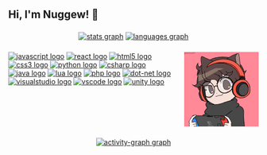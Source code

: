 <h2 align="left">Hi, I'm Nuggew! 👋</h2>

###

<div align="center">
  <a href="#"><img src="https://github-readme-stats.vercel.app/api?username=Nuggew&hide_title=false&hide_rank=false&show_icons=true&include_all_commits=true&count_private=true&disable_animations=false&theme=synthwave&locale=en&hide_border=true" height="150" alt="stats graph"  /></a>
  <a href="#"><img src="https://github-readme-stats.vercel.app/api/top-langs?username=Nuggew&locale=en&hide_title=false&layout=compact&card_width=320&langs_count=5&theme=synthwave&hide_border=true" height="150" alt="languages graph"  /></a>
</div>

###

<img align="right" height="150" src="https://github.com/Nuggew/Nuggew/blob/main/pfp0.png?raw=true"  />

###

<div align="left">
  <a href="#"><img src="https://cdn.jsdelivr.net/gh/devicons/devicon/icons/javascript/javascript-original.svg" height="30" alt="javascript logo"  /></a>
  <a href="#"><img src="https://cdn.jsdelivr.net/gh/devicons/devicon/icons/react/react-original.svg" height="30" alt="react logo"  /></a>
  <a href="#"><img src="https://cdn.jsdelivr.net/gh/devicons/devicon/icons/html5/html5-original.svg" height="30" alt="html5 logo"  /></a>
  <a href="#"><img src="https://cdn.jsdelivr.net/gh/devicons/devicon/icons/css3/css3-original.svg" height="30" alt="css3 logo"  /></a>
  <a href="#"><img src="https://cdn.jsdelivr.net/gh/devicons/devicon/icons/python/python-original.svg" height="30" alt="python logo"  /></a>
  <a href="#"><img src="https://cdn.jsdelivr.net/gh/devicons/devicon/icons/csharp/csharp-original.svg" height="30" alt="csharp logo"  /></a>
  <a href="#"><img src="https://cdn.jsdelivr.net/gh/devicons/devicon/icons/java/java-original.svg" height="30" alt="java logo"  /></a>
  <a href="#"><img src="https://cdn.jsdelivr.net/gh/devicons/devicon/icons/lua/lua-original.svg" height="30" alt="lua logo"  /></a>
  <a href="#"><img src="https://cdn.jsdelivr.net/gh/devicons/devicon/icons/php/php-original.svg" height="30" alt="php logo"  /></a>
  <a href="#"><img src="https://cdn.jsdelivr.net/gh/devicons/devicon/icons/dot-net/dot-net-original.svg" height="30" alt="dot-net logo"  /></a>
  <a href="#"><img src="https://cdn.jsdelivr.net/gh/devicons/devicon/icons/visualstudio/visualstudio-plain.svg" height="30" alt="visualstudio logo"  /></a>
  <a href="#"><img src="https://cdn.jsdelivr.net/gh/devicons/devicon/icons/vscode/vscode-original.svg" height="30" alt="vscode logo"  /></a>
  <a href="#"><img src="https://cdn.jsdelivr.net/gh/devicons/devicon/icons/unity/unity-original.svg" height="30" alt="unity logo"  /></a>
</div>

###

<!--<a href="#">
<div align="left">
  <a href="https://www.youtube.com/@nuggew"><img src="https://img.shields.io/static/v1?message=Youtube&logo=youtube&label=&color=FF0000&logoColor=white&labelColor=&style=for-the-badge" height="35" alt="youtube logo"  /></a>
  <a href="https://www.instagram.com/nuggeew"><img src="https://img.shields.io/static/v1?message=Instagram&logo=instagram&label=&color=E4405F&logoColor=white&labelColor=&style=for-the-badge" height="35" alt="instagram logo"  /></a>
  <a href="https://www.twitch.tv/nuggew"><img src="https://img.shields.io/static/v1?message=Twitch&logo=twitch&label=&color=9146FF&logoColor=white&labelColor=&style=for-the-badge" height="35" alt="twitch logo"  /></a>
  <a href="https://www.linkedin.com/in/nuggew"><img src="https://img.shields.io/static/v1?message=LinkedIn&logo=linkedin&label=&color=0077B5&logoColor=white&labelColor=&style=for-the-badge" height="35" alt="linkedin logo"  /></a>
</div>
</a>-->

###

<br clear="both">

###

<div align="center">
  <a href="#"><img src="https://github-readme-activity-graph.vercel.app/graph?username=Nuggew&radius=16&theme=synthwave-84&area=true&order=5" height="300" alt="activity-graph graph"  /></a>
</div>

###
